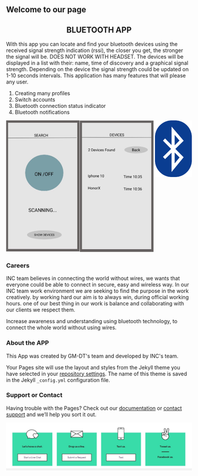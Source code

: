 ## Welcome to our page
<center><h2>BLUETOOTH APP</h2></center>

With this app you can locate and find your bluetooth devices using the received signal strength indication (rssi), the closer you get, the stronger the signal will be. DOES NOT WORK WITH HEADSET.
The devices will be displayed in a list with their: name, time of discovery and a graphical signal strength. Depending on the device the signal strength could be updated on 1-10 seconds intervals.
This application has many features that will please any user.
<ol>
  <li>Сreating many profiles</li>
  <li>Switch accounts</li>
  <li>Вluetooth connection status indicator</li>
  <li> Bluetooth notifications</li>
</ol>

<img src="images/scanning.JPG" width="200" align="left"><img src="images/devices.JPG" width="200"><img src="images/1200px-Bluetooth.svg.png" width="100" align="right">


### Careers

INC team believes in connecting the world without wires, we wants that everyone could be able to connect in secure, easy and wireless way. In our INC team work environment  we are seeking to find the purpose in the work creatively. by working hard our aim is to always win, during official working hours. one of our best thing in our work is balance and collaborating  with our clients we respect them.      

Increase awareness and understanding using bluetooth technology, to connect the whole world without using wires. 

### About the APP


This App was created by GM-DT's team and developed by INC's team. 


Your Pages site will use the layout and styles from the Jekyll theme you have selected in your [repository settings](https://github.com/Eszter96/INC_bluetooth_app/settings). The name of this theme is saved in the Jekyll `_config.yml` configuration file.

### Support or Contact

Having trouble with the Pages? Check out our [documentation](https://docs.github.com/categories/github-pages-basics/) or [contact support](https://support.github.com/contact) and we’ll help you sort it out.

<img src="images/contact-us.jpg" align="center"> 
